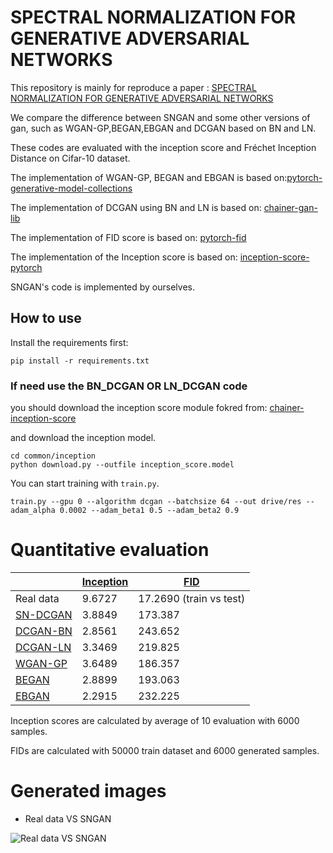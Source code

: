 # SPECTRAL NORMALIZATION FOR GENERATIVE ADVERSARIAL NETWORKS

This repository is mainly for reproduce a paper : [SPECTRAL NORMALIZATION FOR GENERATIVE ADVERSARIAL NETWORKS](https://arxiv.org/abs/1802.05957)<br>

We compare the difference between SNGAN and some other versions of gan, such as WGAN-GP,BEGAN,EBGAN and DCGAN based on BN and LN.<br>

These codes are evaluated with the inception score and Fréchet Inception Distance on Cifar-10 dataset.<br>

The implementation of WGAN-GP, BEGAN and EBGAN is based on:[pytorch-generative-model-collections](https://github.com/znxlwm/pytorch-generative-model-collections)

The implementation of DCGAN using BN and LN is based on: [chainer-gan-lib](https://github.com/pfnet-research/chainer-gan-lib)

The implementation of FID score is based on: [pytorch-fid](https://github.com/mseitzer/pytorch-fid)

The implementation of the Inception score is based on: [inception-score-pytorch](https://github.com/sbarratt/inception-score-pytorch)

SNGAN's code is implemented by ourselves.
## How to use

Install the requirements first:
```
pip install -r requirements.txt
```

### If need use the BN_DCGAN OR LN_DCGAN code

you should download the inception score module fokred from: [chainer-inception-score](https://github.com/hvy/chainer-inception-score)

and download the inception model.
```
cd common/inception
python download.py --outfile inception_score.model
```
You can start training with ```train.py```.
```
train.py --gpu 0 --algorithm dcgan --batchsize 64 --out drive/res --adam_alpha 0.0002 --adam_beta1 0.5 --adam_beta2 0.9
```

# Quantitative evaluation
| | [Inception](https://arxiv.org/abs/1606.03498)  | [FID](https://arxiv.org/abs/1706.08500) |
| ------------- | ------------- | ------------- |
| Real data  | 9.6727  | 17.2690 (train vs test) |
| [SN-DCGAN](https://drive.google.com/file/d/0B8HZ50DPgR3eSVV6YlF3XzQxSjQ/view?usp=sharing)  | 3.8849 | 173.387 |
| [DCGAN-BN](https://arxiv.org/abs/1502.03167)  | 2.8561 | 243.652 |
| [DCGAN-LN](http://adsabs.harvard.edu/abs/2016arXiv160706450L)  | 3.3469 | 219.825 |
| [WGAN-GP](https://arxiv.org/abs/1704.00028)  | 3.6489 | 186.357 |
| [BEGAN](https://arxiv.org/abs/1703.10717)  | 2.8899 | 193.063 |
| [EBGAN](https://arxiv.org/abs/1609.03126)  | 2.2915 | 232.225 |

Inception scores are calculated by average of 10 evaluation with 6000 samples.

FIDs are calculated with 50000 train dataset and 6000 generated samples.

# Generated images

- Real data VS SNGAN 

![Real data VS SNGAN ](.image.png)
